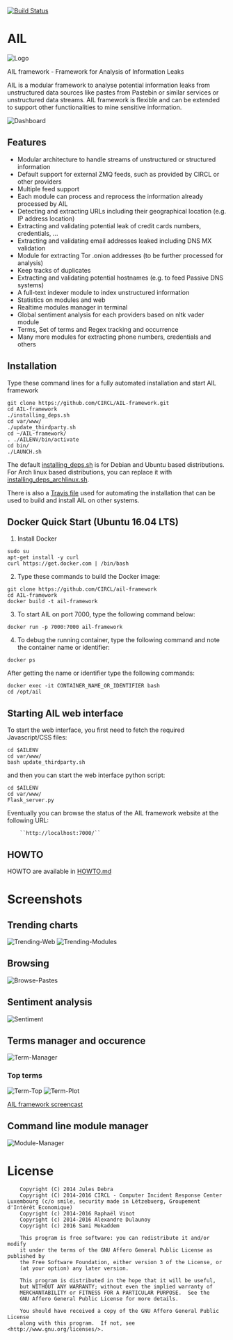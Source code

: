 [![Build Status](https://travis-ci.org/CIRCL/AIL-framework.svg?branch=master)](https://travis-ci.org/CIRCL/AIL-framework)

AIL
===

![Logo](./doc/logo/logo-small.png?raw=true "AIL logo")

AIL framework - Framework for Analysis of Information Leaks

AIL is a modular framework to analyse potential information leaks from unstructured data sources like pastes from Pastebin or similar services or unstructured data streams. AIL framework is flexible and can be extended to support other functionalities to mine sensitive information.

![Dashboard](./doc/screenshots/dashboard.png?raw=true "AIL framework dashboard")

Features
--------

* Modular architecture to handle streams of unstructured or structured information
* Default support for external ZMQ feeds, such as provided by CIRCL or other providers
* Multiple feed support
* Each module can process and reprocess the information already processed by AIL
* Detecting and extracting URLs including their geographical location (e.g. IP address location)
* Extracting and validating potential leak of credit cards numbers, credentials, ...
* Extracting and validating email addresses leaked including DNS MX validation
* Module for extracting Tor .onion addresses (to be further processed for analysis)
* Keep tracks of duplicates
* Extracting and validating potential hostnames (e.g. to feed Passive DNS systems)
* A full-text indexer module to index unstructured information
* Statistics on modules and web
* Realtime modules manager in terminal
* Global sentiment analysis for each providers based on nltk vader module
* Terms, Set of terms and Regex tracking and occurrence
* Many more modules for extracting phone numbers, credentials and others

Installation
------------

Type these command lines for a fully automated installation and start AIL framework
```
git clone https://github.com/CIRCL/AIL-framework.git
cd AIL-framework
./installing_deps.sh
cd var/www/
./update_thirdparty.sh
cd ~/AIL-framework/
. ./AILENV/bin/activate
cd bin/
./LAUNCH.sh
```
The default [installing_deps.sh](./installing_deps.sh) is for Debian and Ubuntu based distributions. For Arch
linux based distributions, you can replace it with [installing_deps_archlinux.sh](./installing_deps_archlinux.sh).

There is also a [Travis file](.travis.yml) used for automating the installation that can be used to build and install AIL on other systems.

Docker Quick Start (Ubuntu 16.04 LTS)
------------
1. Install Docker
```
sudo su
apt-get install -y curl
curl https://get.docker.com | /bin/bash
```

2. Type these commands to build the Docker image:
```
git clone https://github.com/CIRCL/ail-framework
cd AIL-framework
docker build -t ail-framework
```
3. To start AIL on port 7000, type the following command below:
```
docker run -p 7000:7000 ail-framework
```

4. To debug the running container, type the following command and note the container name or identifier:
```
docker ps
```

After getting the name or identifier type the following commands:
```
docker exec -it CONTAINER_NAME_OR_IDENTIFIER bash
cd /opt/ail
```


Starting AIL web interface
--------------------------

To start the web interface, you first need to fetch the required Javascript/CSS files:

```
cd $AILENV
cd var/www/
bash update_thirdparty.sh
```

and then you can start the web interface python script:

```
cd $AILENV
cd var/www/
Flask_server.py
```

Eventually you can browse the status of the AIL framework website at the following URL:

        ``http://localhost:7000/``

HOWTO
-----

HOWTO are available in [HOWTO.md](HOWTO.md)


Screenshots
===========

Trending charts
---------------

![Trending-Web](./doc/screenshots/trending-web.png?raw=true "AIL framework webtrending")
![Trending-Modules](./doc/screenshots/trending-module.png?raw=true "AIL framework modulestrending")

Browsing
--------

![Browse-Pastes](./doc/screenshots/browse-important.png?raw=true "AIL framework browseImportantPastes")

Sentiment analysis
------------------

![Sentiment](./doc/screenshots/sentiment.png?raw=true "AIL framework sentimentanalysis")

Terms manager and occurence
---------------------------

![Term-Manager](./doc/screenshots/terms-manager.png?raw=true "AIL framework termManager")

### Top terms

![Term-Top](./doc/screenshots/terms-top.png?raw=true "AIL framework termTop")
![Term-Plot](./doc/screenshots/terms-plot.png?raw=true "AIL framework termPlot")


[AIL framework screencast](https://www.youtube.com/watch?v=1_ZrZkRKmNo)

Command line module manager
---------------------------

![Module-Manager](./doc/screenshots/module-manager.png?raw=true "AIL framework ModuleInformationV2.py")

License
=======

```
    Copyright (C) 2014 Jules Debra
    Copyright (C) 2014-2016 CIRCL - Computer Incident Response Center Luxembourg (c/o smile, security made in Lëtzebuerg, Groupement d'Intérêt Economique)
    Copyright (c) 2014-2016 Raphaël Vinot
    Copyright (c) 2014-2016 Alexandre Dulaunoy
    Copyright (c) 2016 Sami Mokaddem

    This program is free software: you can redistribute it and/or modify
    it under the terms of the GNU Affero General Public License as published by
    the Free Software Foundation, either version 3 of the License, or
    (at your option) any later version.

    This program is distributed in the hope that it will be useful,
    but WITHOUT ANY WARRANTY; without even the implied warranty of
    MERCHANTABILITY or FITNESS FOR A PARTICULAR PURPOSE.  See the
    GNU Affero General Public License for more details.

    You should have received a copy of the GNU Affero General Public License
    along with this program.  If not, see <http://www.gnu.org/licenses/>.
```

